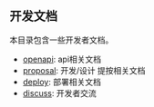 ## 开发文档
本目录包含一些开发者文档。

* [openapi](openapi): api相关文档
* [proposal](proposal): 开发/设计 提按相关文档
* [deploy](deploy): 部署相关文档
* [discuss](discuss): 开发者交流
